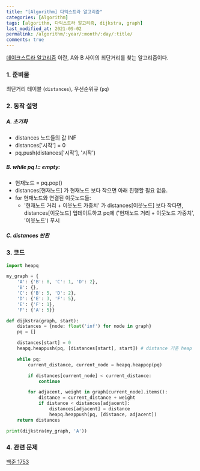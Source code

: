 ```yaml
---
title: "[Algorithm] 다익스트라 알고리즘"
categories: [Algorithm]
tags: [algorithm, 다익스트라 알고리즘, dijkstra, graph]
last_modified_at: 2021-09-02
permalink: /algorithm/:year/:month/:day/:title/
comments: true
---
```


[데이크스트라 알고리즘](https://ko.wikipedia.org/wiki/데이크스트라_알고리즘) 이란, A와 B 사이의 최단거리를 찾는 알고리즘이다.

### 1. 준비물

최단거리 테이블 (`distances`), 우선순위큐 (`pq`)

### 2. 동작 설명

##### A. 초기화

- distances 노드들의 값 INF
- distances['시작'] = 0
- pq.push(distances['시작'], '시작')

##### B. while pq != empty:

- 현재노드 = pq.pop()
- distances[현재노드] 가 현재노드 보다 작으면 아래 진행할 필요 없음.
- for 현재노드와 연결된 이웃노드들:
  - '현재노드 거리 + 이웃노드 가중치' 가 distances[이웃노드] 보다 작다면,
    distances[이웃노드] 업데이트하고 pq에 ('현재노드 거리 + 이웃노드 가중치', '이웃노드') 푸시

##### C. distances 반환

### 3. 코드

```python
import heapq

my_graph = {
    'A': {'B': 8, 'C': 1, 'D': 2},
    'B': {},
    'C': {'B': 5, 'D': 2},
    'D': {'E': 3, 'F': 5},
    'E': {'F': 1},
    'F': {'A': 5}}

def dijkstra(graph, start):
    distances = {node: float('inf') for node in graph}
    pq = []

    distances[start] = 0
    heapq.heappush(pq, [distances[start], start]) # distance 기준 heap

    while pq:
        current_distance, current_node = heapq.heappop(pq)

        if distances[current_node] < current_distance:
            continue

        for adjacent, weight in graph[current_node].items():
            distance = current_distance + weight
            if distance < distances[adjacent]:
                distances[adjacent] = distance
                heapq.heappush(pq, [distance, adjacent])
    return distances

print(dijkstra(my_graph, 'A'))
```

### 4. 관련 문제

[백준 1753](https://www.acmicpc.net/problem/1753)
